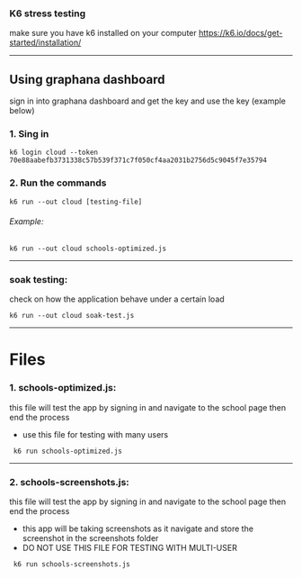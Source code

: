 ### K6 stress testing

make sure you have k6 installed on your computer
https://k6.io/docs/get-started/installation/

---

## Using graphana dashboard

sign in into graphana dashboard and get the key and use the key (example below)

### 1. Sing in

```
k6 login cloud --token 70e88aabefb3731338c57b539f371c7f050cf4aa2031b2756d5c9045f7e35794
```

### 2. Run the commands

```
k6 run --out cloud [testing-file]
```

###### Example:

```
k6 run --out cloud schools-optimized.js
```

---

### soak testing:

check on how the application behave under a certain load

```
k6 run --out cloud soak-test.js
```

---

# Files

### 1. schools-optimized.js:

this file will test the app by signing in and navigate to the school page then end the process

- use this file for testing with many users

```
 k6 run schools-optimized.js
```

---

### 2. schools-screenshots.js:

this file will test the app by signing in and navigate to the school page then end the process

- this app will be taking screenshots as it navigate and store the screenshot in the screenshots folder
- DO NOT USE THIS FILE FOR TESTING WITH MULTI-USER

```
 k6 run schools-screenshots.js
```

